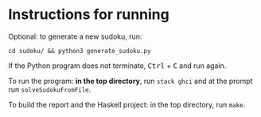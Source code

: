 # Instructions for running

Optional: to generate a new sudoku, run:
```
cd sudoku/ && python3 generate_sudoku.py
```

If the Python program does not terminate, <kbd>Ctrl</kbd> + <kbd>C</kbd> and
run again.

To run the program: **in the top directory**, run `stack ghci` and at the prompt run `solveSudokuFromFile`.

To build the report and the Haskell project: in the top directory, run `make`.
